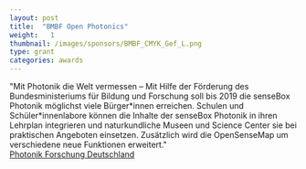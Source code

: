 ```yaml
---
layout: post
title:  "BMBF Open Photonics"
weight:   1
thumbnail: /images/sponsors/BMBF_CMYK_Gef_L.png
type: grant
categories: awards
---
```

"Mit Photonik die Welt vermessen – Mit Hilfe der Förderung des Bundesministeriums für Bildung und Forschung soll bis 2019 die senseBox Photonik möglichst viele Bürger\*innen erreichen. Schulen und Schüler\*innenlabore können die Inhalte der senseBox Photonik in ihren Lehrplan integrieren und naturkundliche Museen und Science Center sie bei praktischen Angeboten einsetzen. Zusätzlich wird die OpenSenseMap um verschiedene neue Funktionen erweitert."
<br><a href="https://www.photonikforschung.de/projekte/open-innovation/projekt/sensebox.html">Photonik Forschung Deutschland</a>